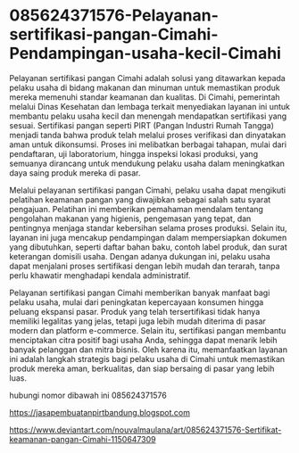 # 085624371576-Pelayanan-sertifikasi-pangan-Cimahi-Pendampingan-usaha-kecil-Cimahi

Pelayanan sertifikasi pangan Cimahi adalah solusi yang ditawarkan kepada pelaku usaha di bidang makanan dan minuman untuk memastikan produk mereka memenuhi standar keamanan dan kualitas. Di Cimahi, pemerintah melalui Dinas Kesehatan dan lembaga terkait menyediakan layanan ini untuk membantu pelaku usaha kecil dan menengah mendapatkan sertifikasi yang sesuai. Sertifikasi pangan seperti PIRT (Pangan Industri Rumah Tangga) menjadi tanda bahwa produk telah melalui proses verifikasi dan dinyatakan aman untuk dikonsumsi. Proses ini melibatkan berbagai tahapan, mulai dari pendaftaran, uji laboratorium, hingga inspeksi lokasi produksi, yang semuanya dirancang untuk mendukung pelaku usaha dalam meningkatkan daya saing produk mereka di pasar.

Melalui pelayanan sertifikasi pangan Cimahi, pelaku usaha dapat mengikuti pelatihan keamanan pangan yang diwajibkan sebagai salah satu syarat pengajuan. Pelatihan ini memberikan pemahaman mendalam tentang pengolahan makanan yang higienis, pengemasan yang tepat, dan pentingnya menjaga standar kebersihan selama proses produksi. Selain itu, layanan ini juga mencakup pendampingan dalam mempersiapkan dokumen yang dibutuhkan, seperti daftar bahan baku, contoh label produk, dan surat keterangan domisili usaha. Dengan adanya dukungan ini, pelaku usaha dapat menjalani proses sertifikasi dengan lebih mudah dan terarah, tanpa perlu khawatir menghadapi kendala administratif.

Pelayanan sertifikasi pangan Cimahi memberikan banyak manfaat bagi pelaku usaha, mulai dari peningkatan kepercayaan konsumen hingga peluang ekspansi pasar. Produk yang telah tersertifikasi tidak hanya memiliki legalitas yang jelas, tetapi juga lebih mudah diterima di pasar modern dan platform e-commerce. Selain itu, sertifikasi pangan membantu menciptakan citra positif bagi usaha Anda, sehingga dapat menarik lebih banyak pelanggan dan mitra bisnis. Oleh karena itu, memanfaatkan layanan ini adalah langkah strategis bagi pelaku usaha di Cimahi untuk memastikan produk mereka aman, berkualitas, dan siap bersaing di pasar yang lebih luas.

hubungi nomor dibawah ini
085624371576

https://jasapembuatanpirtbandung.blogspot.com

https://www.deviantart.com/nouvalmaulana/art/085624371576-Sertifikat-keamanan-pangan-Cimahi-1150647309

